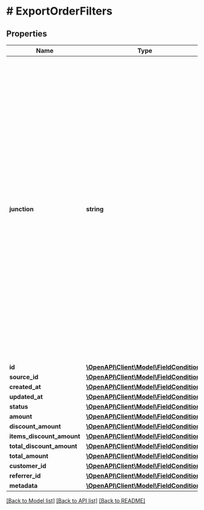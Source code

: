 # # ExportOrderFilters

## Properties

Name | Type | Description | Notes
------------ | ------------- | ------------- | -------------
**junction** | **string** | Logical Operator Between Filters. Filter by conditions set on the &#x60;junction&#x60; parameter indicating how the &#x60;conditions&#x60; should be accounted for in the query. An &#x60;AND&#x60; is an all-inclusive logical operator, meaning the &#x60;AND&#x60; operator displays a record if **ALL** the conditions separated by AND are TRUE, while  an &#x60;OR&#x60; operator displays a record if **ANY** of the conditions separated by OR is TRUE. | [optional]
**id** | [**\OpenAPI\Client\Model\FieldConditions**](FieldConditions.md) |  | [optional]
**source_id** | [**\OpenAPI\Client\Model\FieldConditions**](FieldConditions.md) |  | [optional]
**created_at** | [**\OpenAPI\Client\Model\FieldConditions**](FieldConditions.md) |  | [optional]
**updated_at** | [**\OpenAPI\Client\Model\FieldConditions**](FieldConditions.md) |  | [optional]
**status** | [**\OpenAPI\Client\Model\FieldConditions**](FieldConditions.md) |  | [optional]
**amount** | [**\OpenAPI\Client\Model\FieldConditions**](FieldConditions.md) |  | [optional]
**discount_amount** | [**\OpenAPI\Client\Model\FieldConditions**](FieldConditions.md) |  | [optional]
**items_discount_amount** | [**\OpenAPI\Client\Model\FieldConditions**](FieldConditions.md) |  | [optional]
**total_discount_amount** | [**\OpenAPI\Client\Model\FieldConditions**](FieldConditions.md) |  | [optional]
**total_amount** | [**\OpenAPI\Client\Model\FieldConditions**](FieldConditions.md) |  | [optional]
**customer_id** | [**\OpenAPI\Client\Model\FieldConditions**](FieldConditions.md) |  | [optional]
**referrer_id** | [**\OpenAPI\Client\Model\FieldConditions**](FieldConditions.md) |  | [optional]
**metadata** | [**\OpenAPI\Client\Model\FieldConditions**](FieldConditions.md) |  | [optional]

[[Back to Model list]](../../README.md#models) [[Back to API list]](../../README.md#endpoints) [[Back to README]](../../README.md)
